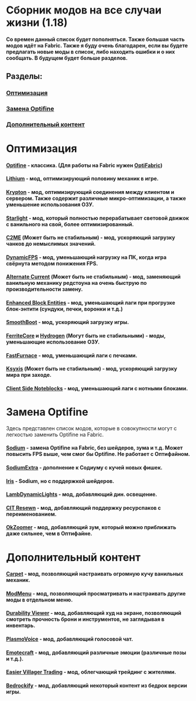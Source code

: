 # Сборник модов на все случаи жизни (1.18)

#### Со времен данный список будет пополняться. Также большая часть модов идёт на Fabric. Также я буду очень благодарен, если вы будете предлагать новые моды в список, либо находить ошибки и о них сообщать. В будущем будет больше разделов.

## Разделы:

### [Оптимизация](https://github.com/bottleofench/my-mods-bestiary#оптимизация-1)
### [Замена Optifine](https://github.com/bottleofench/my-mods-bestiary#дополнительный-контент-1)
### [Дополнительный контент](https://github.com/bottleofench/my-mods-bestiary#замена-optifine-1)

# Оптимизация

#### [Optifine](https://optifine.net/home) - классика. (Для работы на Fabric нужен [OptiFabric](https://www.curseforge.com/minecraft/mc-mods/optifabric))
#### [Lithium](https://modrinth.com/mod/lithium) - мод, оптимизирующий половину механик в игре.
#### [Krypton](https://modrinth.com/mod/krypton) - мод, оптимизирующий соединения между клиентом и сервером. Также содержит различные микро-оптимизации, а также уменьшение использования ОЗУ.
#### [Starlight](https://modrinth.com/mod/starlight) - мод, который полностью перерабатывает световой движок с ванильного на свой, более оптимизированный.
#### [C2ME](https://modrinth.com/mod/c2me-fabric) (Может быть не стабильным) - мод, ускоряющий загрузку чанков до немыслимых значений.
#### [DynamicFPS](https://modrinth.com/mod/dynamic-fps) - мод, уменьшающий нагрузку на ПК, когда игра свёрнута методом понижения FPS.
#### [Alternate Current](https://modrinth.com/mod/alternate-current) (Может быть не стабильным)  - мод, заменяющий ванильную механику редстоуна на очень быструю по производительности замену.
#### [Enhanced Block Entities](https://modrinth.com/mod/OVuFYfre) - мод, уменьшающий лаги при прогрузке блок-энтити (сундуки, печки, воронки и т.д.)
#### [SmoothBoot](https://modrinth.com/mod/smoothboot-fabric) - мод, ускоряющий загрузку игры.
#### [FerriteCore](https://modrinth.com/mod/ferrite-core) и [Hydrogen](https://modrinth.com/mod/hydrogen) (Могут быть не стабильными) - моды, уменьшающие использование ОЗУ.
#### [FastFurnace](https://www.curseforge.com/minecraft/mc-mods/fast-furnace-for-fabric) - мод, уменьшающий лаги с печками.
#### [Ksyxis](https://www.curseforge.com/minecraft/mc-mods/ksyxis) (Может быть не стабильным) - мод, ускоряющий загрузку мира при заходе.
#### [Client Side Noteblocks](https://www.curseforge.com/minecraft/mc-mods/client-side-noteblocks) - мод, уменьшающий лаги с нотными блоками.

# Замена Optifine
Здесь представлен список модов, которые в совокупности могут с легкостью заменить Optifine на Fabric.

#### [Sodium](https://modrinth.com/mod/sodium) - замена Optifine на Fabric, без шейдеров, зума и т.д. Может повысить FPS выше, чем смог бы Optifine. Не работает с Оптифайном.
#### [SodiumExtra](https://modrinth.com/mod/sodium-extra) - дополнение к Содиуму с кучей новых фишек.
#### [Iris](https://modrinth.com/mod/iris) - Sodium, но с поддержкой шейдеров.
#### [LambDynamicLights](https://modrinth.com/mod/lambdynamiclights) - мод, добавляющий дин. освещение.
#### [CIT Resewn](https://modrinth.com/mod/cit-resewn) - мод, добавляющий поддержку ресурспаков с переименованием.
#### [OkZoomer](https://modrinth.com/mod/ok-zoomer) - мод, добавляющий зум, который можно приближать даже сильнее, чем в Оптифайне.

# Дополнительный контент

#### [Carpet](https://www.curseforge.com/minecraft/mc-mods/carpet) - мод, позволяющий настраивать огромную кучу ванильных механик.
#### [ModMenu](https://modrinth.com/mod/modmenu) - мод, позволяющий просматривать и настраивать другие моды в отдельном меню.
#### [Durability Viewer](https://modrinth.com/mod/durabilityviewer) - мод, добавляющий худ на экране, позволяющий смотреть прочность брони и инструментов, не заглядывая в инвентарь.
#### [PlasmoVoice](https://modrinth.com/mod/plasmo-voice) - мод, добавляющий голосовой чат.
#### [Emotecraft](https://modrinth.com/mod/emotecraft) - мод, добавляющий различные эмоции (различные позы и т.д.).
#### [Easier Villager Trading](https://modrinth.com/mod/easiervillagertrading) - мод, облегчающий трейдинг с жителями.
#### [Bedrockify](https://modrinth.com/mod/bedrockIfy) - мод, добавляющий некоторый контент из бедрок версии игры.
